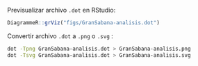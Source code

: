 Previsualizar archivo `.dot` en RStudio:

```r
DiagrammeR::grViz("figs/GranSabana-analisis.dot")
```

Convertir archivo `.dot` a `.png` o `.svg` :

```sh
dot -Tpng GranSabana-analisis.dot > GranSabana-analisis.png
dot -Tsvg GranSabana-analisis.dot > GranSabana-analisis.svg
```